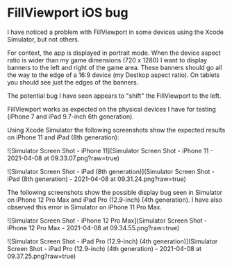 # FillViewport iOS bug

I have noticed a problem with FillViewport in some devices using the Xcode Simulator, but not
others.

For context, the app is displayed in portrait mode. When the device aspect ratio is wider
than my game dimensions (720 x 1280) I want to display banners to the left and right of the game 
area. These banners should go all the way to the edge of a 16:9 device (my Destkop aspect ratio).
On tablets you should see just the edges of the banners.

The potential bug I have seen appears to "shift" the FillViewport to the left.

FillViewport works as expected on the physical devices I have for testing (iPhone 7 and 
iPad 9.7-inch 6th generation).

Using Xcode Simulator the following screenshots show the expected results on iPhone 11 and
iPad (8th generation):

![Simulator Screen Shot - iPhone 11](Simulator Screen Shot - iPhone 11 - 2021-04-08 at 09.33.07.png?raw=true)

![Simulator Screen Shot - iPad (8th generation)](Simulator Screen Shot - iPad (8th generation) - 2021-04-08 at 09.31.24.png?raw=true)

The following screenshots show the possible display bug seen in Simulator on iPhone 12 Pro Max
and iPad Pro (12.9-inch) (4th generation). I have also observed this error in Simulator on
iPhone 11 Pro Max.

![Simulator Screen Shot - iPhone 12 Pro Max](Simulator Screen Shot - iPhone 12 Pro Max - 2021-04-08 at 09.34.55.png?raw=true)

![Simulator Screen Shot - iPad Pro (12.9-inch) (4th generation)](Simulator Screen Shot - iPad Pro (12.9-inch) (4th generation) - 2021-04-08 at 09.37.25.png?raw=true)
